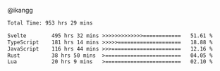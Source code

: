 @ikangg
<!--START_SECTION:waka-->

```txt
Total Time: 953 hrs 29 mins

Svelte        495 hrs 32 mins >>>>>>>>>>>>>============   51.61 %
TypeScript    181 hrs 14 mins >>>>>====================   18.88 %
JavaScript    116 hrs 44 mins >>>======================   12.16 %
Rust          38 hrs 50 mins  >========================   04.05 %
Lua           20 hrs 9 mins   >========================   02.10 %
```

<!--END_SECTION:waka-->
